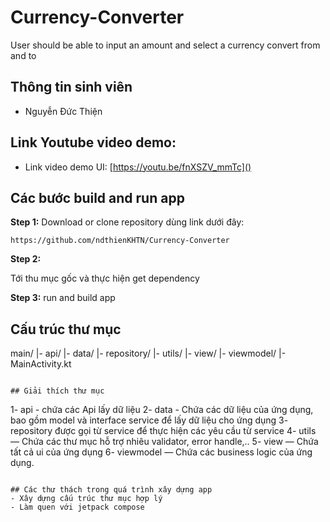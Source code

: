 # Currency-Converter
User should be able to input an amount and select a currency convert from and to

## Thông tin sinh viên
- Nguyễn Đức Thiện

## Link Youtube video demo: 
- Link video demo UI: [https://youtu.be/fnXSZV_mmTc]()

## Các bước build and run app
**Step 1:**
Download or clone repository dùng link dưới đây:

```
https://github.com/ndthienKHTN/Currency-Converter
```
**Step 2:**

Tới thu mục gốc và thực hiện get dependency

**Step 3:**
run and build app

## Cấu trúc thư mục
main/
|- api/
|- data/
|- repository/
|- utils/
|- view/
|- viewmodel/
|- MainActivity.kt
```

## Giải thích thư mục
```
1- api - chứa các Api lấy dữ liệu
2- data - Chứa các dữ liệu của ứng dụng, bao gồm model và interface service để lấy dữ liệu cho ứng dụng
3- repository được gọi từ service để thực hiện các yêu cầu từ service
4- utils — Chứa các thư mục hỗ trợ nhiêu validator, error handle,..
5- view — Chứa tất cả ui của ứng dụng
6- viewmodel — Chứa các business logic của ứng dụng.
```

## Các thư thách trong quá trình xây dựng app
- Xây dựng cấu trúc thư mục hợp lý
- Làm quen với jetpack compose
